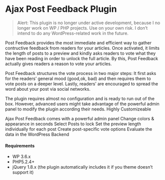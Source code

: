 # Ajax Post Feedback Plugin

> Alert: This plugin is no longer under active development, because I no longer work on WP / PHP projects. Use on your own risk. I don’t intend to do any WordPress-related work in the future.

Post Feedback provides the most immediate and efficient way to gather contructive feedback from readers for your articles. Once activated, it limits the length of posts to a preview and kindly asks readers to vote what they have been reading in order to unlock the full article. By this, Post Feedback actually gives readers a reason to vote your articles.

Post Feedback structures the vote process in two major steps: It first asks for the readers’ general mood (good,ok, bad) and then requires them to vote posts on a deeper level. Lastly, readers’ are encouraged to spread the word about your post via social networks.

The plugin requires almost no configuration and is ready to run out of the box. However, advanced users might take advantage of the powerful admin panel to modify the plugin according their needs. 
Highly Customizeable

Ajax Post Feedback comes with a powerful admin panel
Change colors & appearance in seconds
Select Posts to lock
Set the preview length individually for each post
Create post-specific vote options
Evaluate the data in the WordPress Backend

#### Requirements
* WP 3.6.x
* PHP5.2.4+
* jQuery 1.8.x (the plugin automatically includes it if you theme doesn’t support it)
